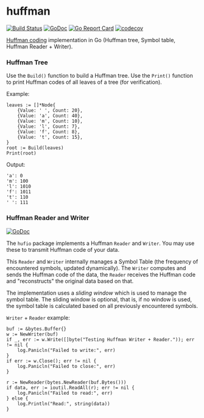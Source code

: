 # huffman

[![Build Status](https://travis-ci.org/icza/huffman.svg?branch=master)](https://travis-ci.org/icza/huffman)
[![GoDoc](https://godoc.org/github.com/icza/huffman?status.svg)](https://godoc.org/github.com/icza/huffman)
[![Go Report Card](https://goreportcard.com/badge/github.com/icza/huffman)](https://goreportcard.com/report/github.com/icza/huffman)
[![codecov](https://codecov.io/gh/icza/huffman/branch/master/graph/badge.svg)](https://codecov.io/gh/icza/huffman)

[Huffman coding](https://en.wikipedia.org/wiki/Huffman_coding) implementation in Go
(Huffman tree, Symbol table, Huffman Reader + Writer).

### Huffman Tree

Use the `Build()` function to build a Huffman tree. Use the `Print()` function to print Huffman codes
of all leaves of a tree (for verification).

Example:

	leaves := []*Node{
		{Value: ' ', Count: 20},
		{Value: 'a', Count: 40},
		{Value: 'm', Count: 10},
		{Value: 'l', Count: 7},
		{Value: 'f', Count: 8},
		{Value: 't', Count: 15},
	}
	root := Build(leaves)
	Print(root)

Output:

	'a': 0
	'm': 100
	'l': 1010
	'f': 1011
	't': 110
	' ': 111

### Huffman Reader and Writer

[![GoDoc](https://godoc.org/github.com/icza/huffman/hufio?status.svg)](https://godoc.org/github.com/icza/huffman/hufio)

The `hufio` package implements a Huffman `Reader` and `Writer`. You may use these to transmit Huffman code of your data.

This `Reader` and `Writer` internally manages a Symbol Table (the frequency of encountered symbols, updated dynamically).
The `Writer` computes and sends the Huffman code of the data, the `Reader` receives the Huffman code and "reconstructs"
the original data based on that.

The implementation uses a _sliding window_ which is used to manage the symbol table.
The sliding window is optional, that is, if no window is used, the symbol table is calculated based on
all previously encountered symbols.

`Writer` + `Reader` example:

	buf := &bytes.Buffer{}
	w := NewWriter(buf)
	if _, err := w.Write([]byte("Testing Huffman Writer + Reader.")); err != nil {
		log.Panicln("Failed to write:", err)
	}
	if err := w.Close(); err != nil {
		log.Panicln("Failed to close:", err)
	}

	r := NewReader(bytes.NewReader(buf.Bytes()))
	if data, err := ioutil.ReadAll(r); err != nil {
		log.Panicln("Failed to read:", err)
	} else {
		log.Println("Read:", string(data))
	}
